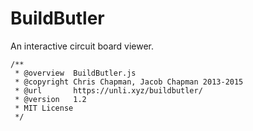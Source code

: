 BuildButler
===========

An interactive circuit board viewer.

```
/**
 * @overview  BuildButler.js
 * @copyright Chris Chapman, Jacob Chapman 2013-2015
 * @url       https://unli.xyz/buildbutler/
 * @version   1.2
 * MIT License
 */
 ```
